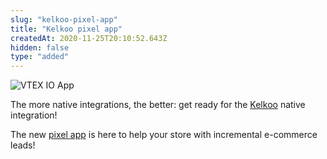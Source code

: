 ```yaml
---
slug: "kelkoo-pixel-app"
title: "Kelkoo pixel app"
createdAt: 2020-11-25T20:10:52.643Z
hidden: false
type: "added"
---
```


![VTEX IO App](https://cdn.jsdelivr.net/gh/vtexdocs/dev-portal-content@main/images/kelkoo-pixel-app-0.png)

The more native integrations, the better: get ready for the [Kelkoo](https://www.kelkoogroup.com/) native integration! 

The new [pixel app](https://vtex.io/docs/components/all/vtex.kelkoo/) is here to help your store with incremental e-commerce leads!